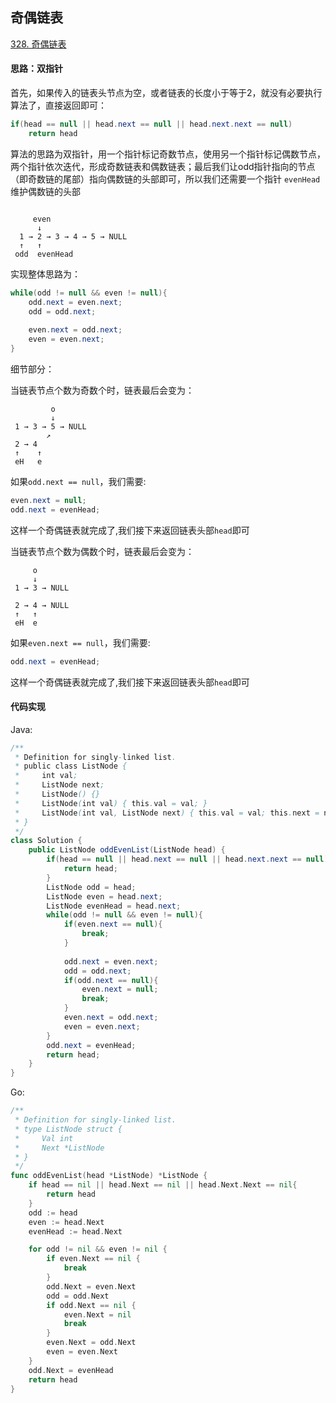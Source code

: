 ## 奇偶链表

[328. 奇偶链表](https://leetcode-cn.com/problems/odd-even-linked-list/)

#### 思路：双指针

首先，如果传入的链表头节点为空，或者链表的长度小于等于2，就没有必要执行算法了，直接返回即可：

```java
if(head == null || head.next == null || head.next.next == null)
    return head
```

算法的思路为双指针，用一个指针标记奇数节点，使用另一个指针标记偶数节点，两个指针依次迭代，形成奇数链表和偶数链表；最后我们让odd指针指向的节点（即奇数链的尾部）指向偶数链的头部即可，所以我们还需要一个指针 `evenHead`维护偶数链的头部

```
     
     even
      ↓
  1 → 2 → 3 → 4 → 5 → NULL
  ↑   ↑
 odd  evenHead
```

实现整体思路为：

```java
while(odd != null && even != null){
    odd.next = even.next;
    odd = odd.next;
    
    even.next = odd.next;
    even = even.next;
}
```



细节部分：

当链表节点个数为奇数个时，链表最后会变为：

```
 		 o
 		 ↓
 1 → 3 → 5 → NULL
        ↗
 2 → 4
 ↑    ↑
 eH   e
```

如果`odd.next == null`，我们需要:

```java
even.next = null;
odd.next = evenHead;
```

这样一个奇偶链表就完成了,我们接下来返回链表头部`head`即可



当链表节点个数为偶数个时，链表最后会变为：

```
 	 o	 
 	 ↓	 
 1 → 3 → NULL
        
 2 → 4 → NULL
 ↑   ↑
 eH  e
```

如果`even.next == null`，我们需要:

```java
odd.next = evenHead;
```

这样一个奇偶链表就完成了,我们接下来返回链表头部`head`即可

#### 代码实现

Java:

```java
/**
 * Definition for singly-linked list.
 * public class ListNode {
 *     int val;
 *     ListNode next;
 *     ListNode() {}
 *     ListNode(int val) { this.val = val; }
 *     ListNode(int val, ListNode next) { this.val = val; this.next = next; }
 * }
 */
class Solution {
    public ListNode oddEvenList(ListNode head) {
        if(head == null || head.next == null || head.next.next == null){
            return head;
        }
        ListNode odd = head;
        ListNode even = head.next;
        ListNode evenHead = head.next;
        while(odd != null && even != null){
            if(even.next == null){
                break;
            }
            
            odd.next = even.next;
            odd = odd.next;
            if(odd.next == null){
                even.next = null;
                break;
            }
            even.next = odd.next;
            even = even.next;
        }
        odd.next = evenHead;
        return head;
    }
}
```

Go:

```go
/**
 * Definition for singly-linked list.
 * type ListNode struct {
 *     Val int
 *     Next *ListNode
 * }
 */
func oddEvenList(head *ListNode) *ListNode {
	if head == nil || head.Next == nil || head.Next.Next == nil{
		return head
	}
	odd := head
	even := head.Next
	evenHead := head.Next

	for odd != nil && even != nil {
		if even.Next == nil {
			break
		}
		odd.Next = even.Next
		odd = odd.Next
		if odd.Next == nil {
			even.Next = nil
			break
		}
		even.Next = odd.Next
		even = even.Next
	}
	odd.Next = evenHead
	return head
}
```

